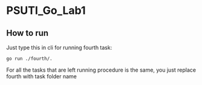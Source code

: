# PSUTI_Go_Lab1
## How to run
Just type this 
in cli for running fourth task:
```
go run ./fourth/.
```
For all the tasks that are left running procedure is the same, you just replace fourth with task folder name

